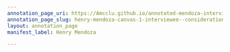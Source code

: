 ```yaml
---
annotation_page_uri: https://Amcclu.github.io/annotated-mendoza-interview/annotations/henry-mendoza-canvas-1-interviewee--consideration--hesitation.json
annotation_page_slug: henry-mendoza-canvas-1-interviewee--consideration--hesitation
layout: annotation_page
manifest_label: Henry Mendoza

---
```

